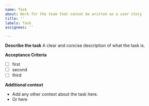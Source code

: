 ```yaml
---
name: Task
about: Work for the team that cannot be written as a user story
title: ''
labels: Task
assignees: ''

---
```


**Describe the task**
A clear and concise description of what the task is.

**Acceptance Criteria**
- [ ] first
- [ ] second
- [ ] third

**Additional context**
- Add any other context about the task here.
- Or here
